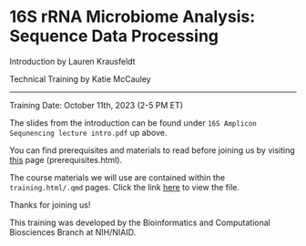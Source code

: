 # 16S rRNA Microbiome Analysis: Sequence Data Processing

Introduction by Lauren Krausfeldt

Technical Training by Katie McCauley

---

Training Date: October 11th, 2023 (2-5 PM ET)

The slides from the introduction can be found under `16S Amplicon Sequnencing lecture intro.pdf` up above.

You can find prerequisites and materials to read before joining us by visiting [this](prerequisites.md) page (prerequisites.html).

The course materials we will use are contained within the `training.html/.qmd` pages. Click the link [here](https://htmlpreview.github.io/?https://github.com/ktmbiome-niaid/16S-data-processing/blob/main/training.html) to view the file.

Thanks for joining us!

This training was developed by the Bioinformatics and Computational Biosciences Branch at NIH/NIAID.
